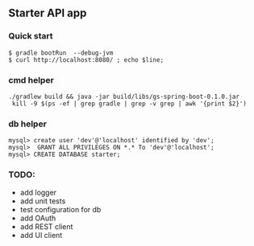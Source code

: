 ## Starter API app

### Quick start
```
$ gradle bootRun  --debug-jvm
$ curl http://localhost:8080/ ; echo $line;
```

### cmd helper
```
./gradlew build && java -jar build/libs/gs-spring-boot-0.1.0.jar
 kill -9 $(ps -ef | grep gradle | grep -v grep | awk '{print $2}')
```

### db helper
```
mysql> create user 'dev'@'localhost' identified by 'dev';
mysql>  GRANT ALL PRIVILEGES ON *.* To 'dev'@'localhost';
mysql> CREATE DATABASE starter;
```

### TODO:
* add logger
* add unit tests
* test configuration for db
* add OAuth
* add REST client
* add UI client